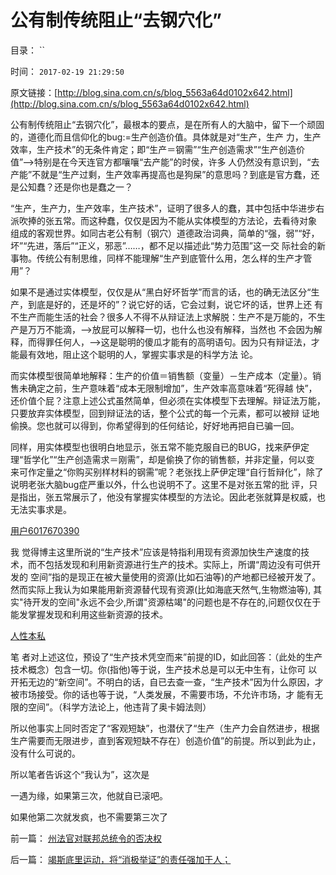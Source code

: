 # 公有制传统阻止“去钢穴化”

目录： `` 

时间： `2017-02-19 21:29:50` 

原文链接：[http://blog.sina.com.cn/s/blog_5563a64d0102x642.html](http://blog.sina.com.cn/s/blog_5563a64d0102x642.html)

公有制传统阻止“去钢穴化”，最根本的要点，是在所有人的大脑中，留下一个顽固的，道德化而且信仰化的bug:=生产创造价值。具体就是对“生产，生产
力，生产效率，生产技术”的无条件肯定；即“生产＝钢需”“生产创造需求”“生产创造价值”——>特别是在今天连官方都嚷嚷“去产能”的时侯，许多
人仍然没有意识到，“去产能”不就是“生产过剩，生产效率再提高也是狗屎”的意思吗？到底是官方蠢，还是公知蠢？还是你也是蠢之一？

“生产，生产力，生产效率，生产技术”，证明了很多人的蠢，其中包括中华进步右派吹捧的张五常。而这种蠢，仅仅是因为不能从实体模型的方法论，去看待对象
组成的客观世界。如同古老公有制（钢穴）道德政治词典，简单的“强，弱”“好，坏”“先进，落后”“正义，邪恶”……，都不足以描述此“势力范围”这一交
际社会的新事物。传统公有制思维，同样不能理解“生产到底管什么用，怎么样的生产才管用”？

如果不是通过实体模型，仅仅是从“黑白好坏哲学”而言的话，也的确无法区分“生产，到底是好的，还是坏的”？说它好的话，它会过剩，说它坏的话，世界上还
有不生产而能生活的社会？很多人不得不从辩证法上求解脱：生产不是万能的，不生产是万万不能滴，——>放屁可以解释一切，也什么也没有解释，当然也
不会因为解释，而得罪任何人，——>这是聪明的傻瓜才能有的高明语句。因为只有辩证法，才能最有效地，阻止这个聪明的人，掌握实事求是的科学方法
论。

而实体模型很简单地解释：生产的价值＝销售额（变量）－生产成本（定量）。销售未确定之前，生产意味着“成本无限制增加”，生产效率高意味着“死得越
快”，还价值个屁？注意上述公式虽然简单，但必须在实体模型下去理解。辩证法万能，只要放弃实体模型，回到辩证法的话，整个公式的每一个元素，都可以被辩
证地偷换。您也就可以得到，你希望得到的任何结论，好好地再把自已骗一回。

同样，用实体模型也很明白地显示，张五常不能克服自已的BUG，找来萨伊定理“哲学化”“生产创造需求＝刚需”，却是偷换了你的销售额，并非定量，何以变
来可作定量之“你购买别样材料的钢需”呢？老张找上萨伊定理“自行哲辩化”，除了说明老张大脑bug症严重以外，什么也说明不了。这里不是对张五常的批
评，只是指出，张五常展示了，他没有掌握实体模型的方法论。因此老张就算是权威，也无法实事求是。

[用户6017670390](http://blog.sina.com.cn/u/6017670390)

我
觉得博主这里所说的“生产技术”应该是特指利用现有资源加快生产速度的技术，而不包括发现和利用新资源进行生产的技术。实际上，所谓“周边没有可供开发的
空间”指的是现正在被大量使用的资源(比如石油等)的产地都已经被开发了。然而实际上我认为如果能用新资源替代现有资源(比如海底天然气,生物燃油等),
其实"待开发的空间"永远不会少,所谓"资源枯竭"的问题也是不存在的,问题仅仅在于能发掌握发现和利用这些新资源的技术。

[人性本私](http://blog.sina.com.cn/u/1432593997)

笔
者对上述这位，预设了“生产技术凭空而来”前提的ID，如此回答：（此处的生产技术概念）包含一切。你(指他)等于说，生产技术总是可以无中生有，让你可
以开拓无边的“新空间”。不明白的话，自已去查一查，“生产技术”因为什么原因，才被市场接受。你的话也等于说，“人类发展，不需要市场，不允许市场，才
能有无限的空间”。（科学方法论上，他违背了奥卡姆法则）

所以他事实上同时否定了“客观短缺”，也潜伏了“生产（生产力会自然进步，根据生产需要而无限进步，直到客观短缺不存在）创造价值”的前提。所以到此为止，没有什么可说的。

所以笔者告诉这个“我认为”，这次是

一遇为缘，如果第三次，他就自已滚吧。

如果他第二次就发疯，也不需要第三次了

前一篇： [州法官对联邦总统令的否决权](../../../2017/2/26/州法官对联邦总统令的否决权.md)

后一篇： [竭斯底里运动，将“消极举证”的责任强加于人；](../../../2016/5/26/竭斯底里运动，将“消极举证”的责任强加于人；.md)

